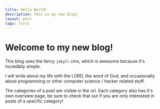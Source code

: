 ```yaml
---
title: Hello World!
description: This is my new blog!
layout: post
tags: first
---
```

# Welcome to my new blog!

This blog uses the fancy `jekyll` cms, which is awesome because it's incredibly simple.

I will write about my life with the LORD, the word of God, and occasionally about programming or other computer science / hacker related stuff.

The categories of a post are visible in the url. Each category also has it's own overview page, be sure to check that out if you are only interested in posts of a specific category!
